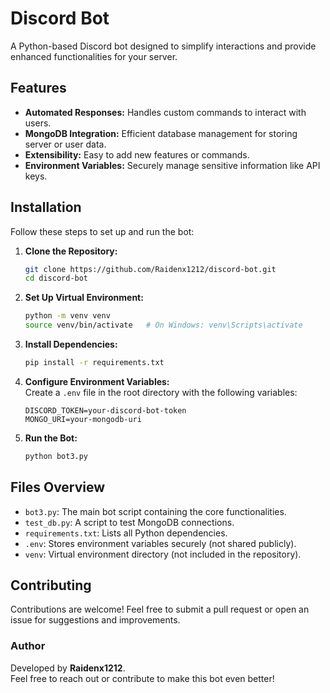 
# Discord Bot

A Python-based Discord bot designed to simplify interactions and provide enhanced functionalities for your server.

## Features

- **Automated Responses:** Handles custom commands to interact with users.
- **MongoDB Integration:** Efficient database management for storing server or user data.
- **Extensibility:** Easy to add new features or commands.
- **Environment Variables:** Securely manage sensitive information like API keys.

## Installation

Follow these steps to set up and run the bot:

1. **Clone the Repository:**  
   ```bash
   git clone https://github.com/Raidenx1212/discord-bot.git
   cd discord-bot
   ```

2. **Set Up Virtual Environment:**  
   ```bash
   python -m venv venv
   source venv/bin/activate   # On Windows: venv\Scripts\activate
   ```

3. **Install Dependencies:**  
   ```bash
   pip install -r requirements.txt
   ```

4. **Configure Environment Variables:**  
   Create a `.env` file in the root directory with the following variables:
   ```env
   DISCORD_TOKEN=your-discord-bot-token
   MONGO_URI=your-mongodb-uri
   ```

5. **Run the Bot:**  
   ```bash
   python bot3.py
   ```

## Files Overview

- `bot3.py`: The main bot script containing the core functionalities.
- `test_db.py`: A script to test MongoDB connections.
- `requirements.txt`: Lists all Python dependencies.
- `.env`: Stores environment variables securely (not shared publicly).
- `venv`: Virtual environment directory (not included in the repository).

## Contributing

Contributions are welcome! Feel free to submit a pull request or open an issue for suggestions and improvements.



### Author

Developed by **Raidenx1212**.  
Feel free to reach out or contribute to make this bot even better!
